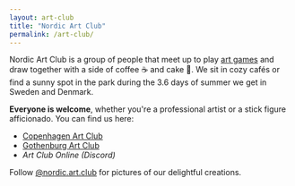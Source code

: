 ```yaml
---
layout: art-club
title: "Nordic Art Club"
permalink: /art-club/
---
```


Nordic Art Club is a group of people that meet up to play [art games](/art-games/) and draw together with a side of coffee ☕ and cake 🍰. We sit in cozy cafés or find a sunny spot in the park during the 3.6 days of summer we get in Sweden and Denmark.

**Everyone is welcome**, whether you're a professional artist or a stick figure afficionado. You can find us here:

- [Copenhagen Art Club](/copenhagen-art-club)
- [Gothenburg Art Club](/gothenburg-art-club)
- _Art Club Online (Discord)_

Follow [@nordic.art.club](http://www.instagram.com/nordic.art.club) for pictures of our delightful creations.
